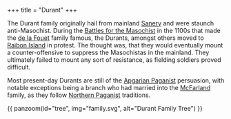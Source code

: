 +++
title = "Durant"
+++

The Durant family originally hail from mainland [Sanery](@/locations/sanery.md)
and were staunch anti-Masochist. During the [Battles for the Masochist](@/misc/battles-for-the-masochist.md) in the 1100s that made the [de la Fouet](@/families/de-la-fouet.md) 
family famous, the Durants, amongst others moved to 
[Raibon Island](@/locations/raibon-island.md) in protest. The thought was, that
they would eventually mount a counter-offensive to suppress the Masochistas in 
the mainland. They ultimately failed to mount any sort of resistance, as fielding
soldiers proved difficult.

Most present-day Durants are still of the [Apgarian Paganist](@/religions/apgarian-paganism.md) persuasion, with notable exceptions being a branch who
had married into the [McFarland](@/families/mcfarland.md) family, as they follow 
[Northern Paganist](@/religions/northern-paganism.md) traditions.


{{ panzoom(id="tree", img="family.svg", alt="Durant Family Tree") }}